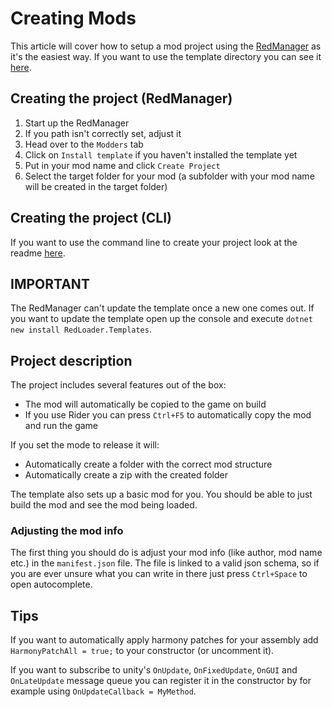 # Creating Mods
This article will cover how to setup a mod project using the [RedManager](https://github.com/ToniMacaroni/RedManager) as it's the easiest way. If you want to use the template directory you can see it [here](https://github.com/ToniMacaroni/RedLoader.Templates).

## Creating the project (RedManager)

1. Start up the RedManager
2. If you path isn't correctly set, adjust it
3. Head over to the `Modders` tab
4. Click on `Install template` if you haven't installed the template yet
5. Put in your mod name and click `Create Project`
6. Select the target folder for your mod (a subfolder with your mod name will be created in the target folder)

## Creating the project (CLI)
If you want to use the command line to create your project look at the readme [here](https://github.com/ToniMacaroni/RedLoader.Templates).

## IMPORTANT
The RedManager can't update the template once a new one comes out. If you want to update the template open up the console and execute `dotnet new install RedLoader.Templates`.

## Project description
The project includes several features out of the box:
- The mod will automatically be copied to the game on build
- If you use Rider you can press `Ctrl+F5` to automatically copy the mod and run the game

If you set the mode to release it will:
- Automatically create a folder with the correct mod structure
- Automatically create a zip with the created folder

The template also sets up a basic mod for you. You should be able to just build the mod and see the mod being loaded.

### Adjusting the mod info
The first thing you should do is adjust your mod info (like author, mod name etc.) in the `manifest.json` file. The file is linked to a valid json schema, so if you are ever unsure what you can write in there just press `Ctrl+Space` to open autocomplete.

## Tips
If you want to automatically apply harmony patches for your assembly add `HarmonyPatchAll = true;` to your constructor (or uncomment it).

If you want to subscribe to unity's `OnUpdate`, `OnFixedUpdate`, `OnGUI` and `OnLateUpdate` message queue you can register it in the constructor by for example using `OnUpdateCallback = MyMethod`.